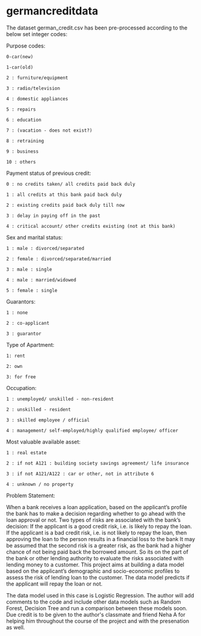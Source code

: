 # germancreditdata
The dataset german_credit.csv has been pre-processed according to the below set integer codes: 

Purpose codes:

    0-car(new)
    
    1-car(old)
    
    2 : furniture/equipment
    
    3 : radio/television
    
    4 : domestic appliances
    
    5 : repairs
    
    6 : education
    
    7 : (vacation - does not exist?)
    
    8 : retraining
    
    9 : business
    
    10 : others
    
Payment status of previous credit:
    
    0 : no credits taken/ all credits paid back duly 
    
    1 : all credits at this bank paid back duly 
    
    2 : existing credits paid back duly till now 
    
    3 : delay in paying off in the past 
    
    4 : critical account/ other credits existing (not at this bank)
    
    
Sex and marital status:
    
    1 : male : divorced/separated 
    
    2 : female : divorced/separated/married 
    
    3 : male : single 
    
    4 : male : married/widowed 
    
    5 : female : single
    
    
Guarantors:
    
    1 : none 
    
    2 : co-applicant 
    
    3 : guarantor
    
    
Type of Apartment:
    
    1: rent
    
    2: own
    
    3: for free
    
    
Occupation:
    
    1 : unemployed/ unskilled - non-resident 
    
    2 : unskilled - resident 
    
    3 : skilled employee / official 
    
    4 : management/ self-employed/highly qualified employee/ officer
    
    
Most valuable available asset:
    
    1 : real estate 
    
    2 : if not A121 : building society savings agreement/ life insurance 
    
    3 : if not A121/A122 : car or other, not in attribute 6 
    
    4 : unknown / no property
    
    
Problem Statement:

When a bank receives a loan application, based on the applicant’s profile the bank has to make a decision regarding whether to go ahead with the loan approval or not. Two types of risks are associated with the bank’s decision:
If the applicant is a good credit risk, i.e. is likely to repay the loan.
If the applicant is a bad credit risk, i.e. is not likely to repay the loan, then approving the loan to the person results in a financial loss to the bank
It may be assumed that the second risk is a greater risk, as the bank had a higher chance of not being paid back the borrowed amount. So its on the part of the bank or other lending authority to evaluate the risks associated with lending money to a customer.
This project aims at building a data model based on the applicant’s demographic and socio-economic profiles to assess the risk of lending loan to the customer. The data model predicts if the applicant will repay the loan or not.


The data model used in this case is Logistic Regression. 
The author will add comments to the code and include other data models such as Random Forest, Decision Tree and run a comparison between these models soon.
Due credit is to be given to the author's classmate and friend Neha A for helping him throughout the course of the project and with the presenation as well.

